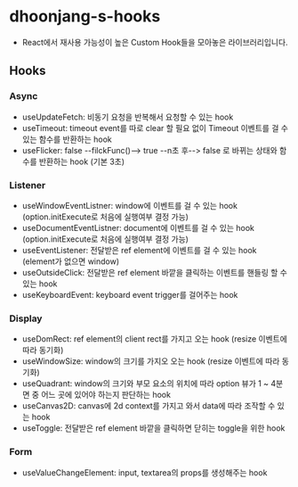 # dhoonjang-s-hooks

- React에서 재사용 가능성이 높은 Custom Hook들을 모아놓은 라이브러리입니다.

## Hooks

### Async

- useUpdateFetch: 비동기 요청을 반복해서 요청할 수 있는 hook
- useTimeout: timeout event를 따로 clear 할 필요 없이 Timeout 이벤트를 걸 수 있는 함수를 반환하는 hook
- useFlicker: false --filckFunc()--> true --n초 후--> false 로 바뀌는 상태와 함수를 반환하는 hook (기본 3초)

### Listener

- useWindowEventListner: window에 이벤트를 걸 수 있는 hook (option.initExecute로 처음에 실행여부 결정 가능)
- useDocumentEventListner: document에 이벤트를 걸 수 있는 hook (option.initExecute로 처음에 실행여부 결정 가능)
- useEventListener: 전달받은 ref element에 이벤트를 걸 수 있는 hook (element가 없으면 window)
- useOutsideClick: 전달받은 ref element 바깥을 클릭하는 이벤트를 핸들링 할 수 있는 hook
- useKeyboardEvent: keyboard event trigger를 걸어주는 hook

### Display

- useDomRect: ref element의 client rect를 가지고 오는 hook (resize 이벤트에 따라 동기화)
- useWindowSize: window의 크기를 가지오 오는 hook (resize 이벤트에 따라 동기화)
- useQuadrant: window의 크기와 부모 요소의 위치에 따라 option 뷰가 1 ~ 4분면 중 어느 곳에 있어야 하는지 판단하는 hook
- useCanvas2D: canvas에 2d context를 가지고 와서 data에 따라 조작할 수 있는 hook
- useToggle: 전달받은 ref element 바깥을 클릭하면 닫히는 toggle을 위한 hook

### Form

- useValueChangeElement: input, textarea의 props를 생성해주는 hook

